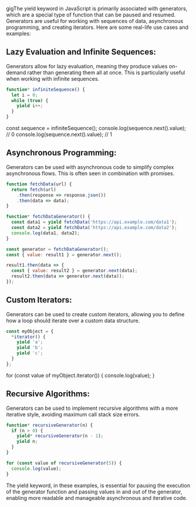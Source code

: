 gigThe yield keyword in JavaScript is primarily associated with generators, which are a special type of function that can be paused and resumed. Generators are useful for working with sequences of data, asynchronous programming, and creating iterators. Here are some real-life use cases and examples:

## Lazy Evaluation and Infinite Sequences:
Generators allow for lazy evaluation, meaning they produce values on-demand rather than generating them all at once. This is particularly useful when working with infinite sequences.

```javascript
function* infiniteSequence() {
  let i = 0;
  while (true) {
    yield i++;
  }
}
```

const sequence = infiniteSequence();
console.log(sequence.next().value); // 0
console.log(sequence.next().value); // 1


## Asynchronous Programming:
Generators can be used with asynchronous code to simplify complex asynchronous flows. This is often seen in combination with promises.

```javascript
function fetchData(url) {
  return fetch(url)
    .then(response => response.json())
    .then(data => data);
}

function* fetchDataGenerator() {
  const data1 = yield fetchData('https://api.example.com/data1');
  const data2 = yield fetchData('https://api.example.com/data2');
  console.log(data1, data2);
}

const generator = fetchDataGenerator();
const { value: result1 } = generator.next();

result1.then(data => {
  const { value: result2 } = generator.next(data);
  result2.then(data => generator.next(data));
});
```


## Custom Iterators:
Generators can be used to create custom iterators, allowing you to define how a loop should iterate over a custom data structure.

```javascript
const myObject = {
  *iterator() {
    yield 'a';
    yield 'b';
    yield 'c';
  }
};
```

for (const value of myObject.iterator()) {
  console.log(value);
}


## Recursive Algorithms:
Generators can be used to implement recursive algorithms with a more iterative style, avoiding maximum call stack size errors.

```javascript
function* recursiveGenerator(n) {
  if (n > 0) {
    yield* recursiveGenerator(n - 1);
    yield n;
  }
}

for (const value of recursiveGenerator(5)) {
  console.log(value);
}
```

The yield keyword, in these examples, is essential for pausing the execution of the generator function and passing values in and out of the generator, enabling more readable and manageable asynchronous and iterative code.
